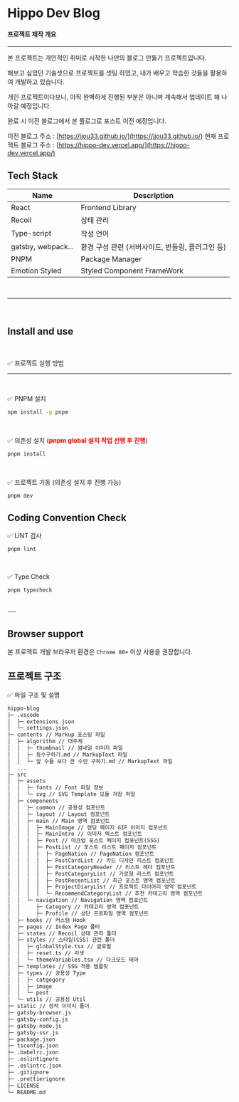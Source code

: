 <h1>Hippo Dev Blog</h1>

#### 프로젝트 제작 개요

---

본 프로젝트는 개인적인 취미로 시작한 나만의 블로그 만들기 프로젝트입니다.

해보고 싶었던 기술셋으로 프로젝트를 셋팅 하였고, 내가 배우고 학습한 것들을 활용하여 개발하고 있습니다.

개인 프로젝트이다보니, 아직 완벽하게 진행된 부분은 아니며 계속해서 업데이트 해 나아갈 예정입니다.

완료 시 이전 블로그에서 본 플로그로 포스트 이전 예정입니다.

이전 블로그 주소 : [https://jjou33.github.io/](https://jjou33.github.io/)
현재 프로젝트 블로그 주소 : [https://hippo-dev.vercel.app/](https://hippo-dev.vercel.app/)

## Tech Stack

| Name               | Description                                      |
| ------------------ | ------------------------------------------------ |
| React              | Frontend Library                               |
| Recoil             | 상태 관리                                   |
| Type-script        | 작성 언어                                        |
| gatsby, webpack... | 환경 구성 관련 (서버사이드, 번들링, 플러그인 등) |
| PNPM               | Package Manager                                  |
| Emotion Styled     | Styled Component FrameWork                       |

<br />

---

<br />

## Install and use

<br />

✅ 프로젝트 실행 방법

---
<br />

✅ PNPM 설치 

```bash
npm install -g pnpm
```

<br />

✅ 의존성 설치 (<strong style="color: red">pnpm global 설치 작업 선행 후 진행</strong>)

```bash
pnpm install
```

<br />

✅ 프로젝트 기동 (의존성 설치 후 진행 가능)

```bash
pnpm dev
```

## Coding Convention Check


✅ LINT 검사

```bash
pnpm lint
```

<br />

✅ Type Check

```bash
pnpm typecheck
```

<br />
---

## Browser support

본 프로젝트 개발 브라우저 환경은 `Chrome 80+` 이상 사용을 권장합니다.

## 프로젝트 구조

✅ 파일 구조 및 설명

```md
hippo-blog
├─ .vscode 
│  ├─ extensions.json
│  └─ settings.json
├─ contents // Markup 포스팅 파일 
│  ├─ algorithm // 대주제
│  │  ├─ thumbnail // 썸네일 이미지 파일
│  │  ├─ 등수구하기.md // MarkupText 파일
│  │  └─ 앞 수들 보다 큰 수만 구하기.md // MarkupText 파일
│  ...
├─ src
│  ├─ assets
│  │  ├─ fonts // Font 파일 정보
│  │  └─ svg // SVG Template 모듈 저장 파일
│  ├─ components
│  │  ├─ common // 공용성 컴포넌트
│  │  ├─ layout // Layout 컴포넌트
│  │  ├─ main // Main 영역 컴포넌트
│  │  │  ├─ MainImage // 렌딩 페이지 GIF 이미지 컴포넌트 
│  │  │  ├─ MainIntro // 이미지 텍스트 컴포넌트
│  │  │  ├─ Post // 마크업 포스트 페이지 컴포넌트(SSG)
│  │  │  ├─ PostList // 포스트 리스트 페이지 컴포넌트
│  │  │  │  ├─ PageNation // PageNation 컴포넌트
│  │  │  │  ├─ PostCardList // 카드 디자인 리스트 컴포넌트
│  │  │  │  ├─ PostCategoryHeader // 리스트 헤더 컴포넌트
│  │  │  │  ├─ PostCategoryList // 가로형 리스트 컴포넌트
│  │  │  │  ├─ PostRecentList // 최근 포스트 영역 컴포넌트
│  │  │  │  ├─ ProjectDiaryList // 프로젝트 다이어리 영역 컴포넌트
│  │  │  │  └─ RecommendCategoryList // 추천 카테고리 영역 컴포넌트
│  │  └─ navigation // Navigation 영역 컴포넌트
│  │     ├─ Category // 카테고리 영역 컴포넌트
│  │     ├─ Profile // 상단 프로파일 영역 컴포넌트
│  ├─ hooks // 커스텀 Hook
│  ├─ pages // Index Page 폴터
│  ├─ states // Recoil 상태 관리 폴더
│  ├─ styles // 스타일(CSS) 관련 폴더
│  │  ├─ globalStyle.tsx // 글로벌
│  │  ├─ reset.ts // 리셋
│  │  └─ themeVariables.tsx // 다크모드 테마
│  ├─ templates // SSG 적용 템플릿
│  ├─ types // 공용성 Type
│  │  ├─ catgegory
│  │  ├─ image
│  │  └─ post
│  └─ utils // 공용성 Util
├─ static // 정적 이미지 폴더
├─ gatsby-browser.js
├─ gatsby-config.js
├─ gatsby-node.js
├─ gatsby-ssr.js
├─ package.json
├─ tsconfig.json 
├─ .babelrc.json
├─ .eslintignore
├─ .eslintrc.json
├─ .gitignore
├─ .prettierignore
├─ LICENSE
└─ README.md
```

